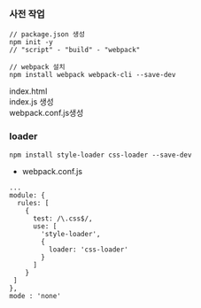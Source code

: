 ### 사전 작업
```
// package.json 생성
npm init -y
// "script" - "build" - "webpack"
```
```
// webpack 설치
npm install webpack webpack-cli --save-dev
```
index.html  
index.js 생성  
webpack.conf.js생성   

### loader
```
npm install style-loader css-loader --save-dev
```
- webpack.conf.js
```
...
module: {
  rules: [
    {
      test: /\.css$/,
      use: [
        'style-loader',
        {
          loader: 'css-loader'
        }
      ]
    }
 ]
},
mode : 'none'
```
